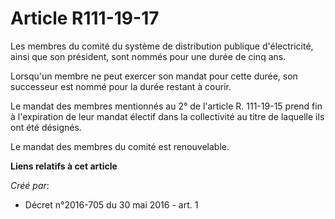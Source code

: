 # Article R111-19-17

Les membres du comité du système de distribution publique d'électricité, ainsi que son président, sont nommés pour une durée
de cinq ans. 

Lorsqu'un membre ne peut exercer son mandat pour cette durée, son successeur est nommé pour la durée restant à courir. 

Le mandat des membres mentionnés au 2° de l'article R. 111-19-15 prend fin à l'expiration de leur mandat électif dans la
collectivité au titre de laquelle ils ont été désignés. 

Le mandat des membres du comité est renouvelable.

**Liens relatifs à cet article**

_Créé par_:

  - Décret n°2016-705 du 30 mai 2016 - art. 1
